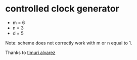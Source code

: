 # controlled clock generator

 * m = 6
 * n = 3
 * d = 5

Note: scheme does not correctly work with m or n equal to 1.

Thanks to [timuri alvarez](https://github.com/TimuriAlvarez)